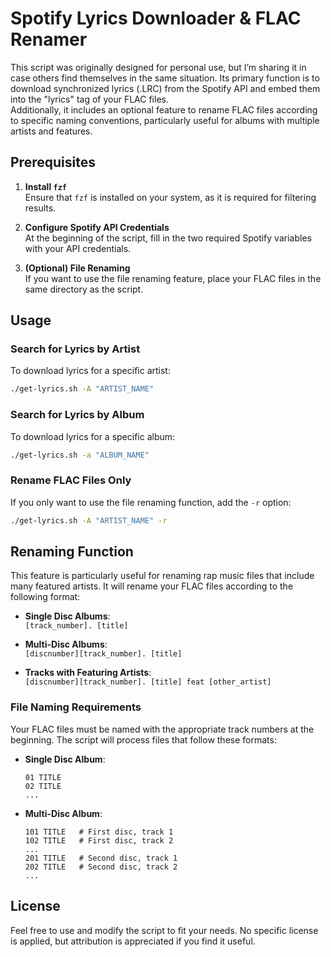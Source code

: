 # Spotify Lyrics Downloader & FLAC Renamer

This script was originally designed for personal use, but I’m sharing it in case others find themselves in the same situation. Its primary function is to download synchronized lyrics (.LRC) from the Spotify API and embed them into the "lyrics" tag of your FLAC files.  
Additionally, it includes an optional feature to rename FLAC files according to specific naming conventions, particularly useful for albums with multiple artists and features.

## Prerequisites

1. **Install `fzf`**  
   Ensure that `fzf` is installed on your system, as it is required for filtering results.

2. **Configure Spotify API Credentials**  
   At the beginning of the script, fill in the two required Spotify variables with your API credentials.

3. **(Optional) File Renaming**  
   If you want to use the file renaming feature, place your FLAC files in the same directory as the script.

## Usage

### Search for Lyrics by Artist
To download lyrics for a specific artist:
```bash
./get-lyrics.sh -A "ARTIST_NAME"
```

### Search for Lyrics by Album
To download lyrics for a specific album:
```bash
./get-lyrics.sh -a "ALBUM_NAME"
```

### Rename FLAC Files Only
If you only want to use the file renaming function, add the `-r` option:
```bash
./get-lyrics.sh -A "ARTIST_NAME" -r
```

## Renaming Function

This feature is particularly useful for renaming rap music files that include many featured artists. It will rename your FLAC files according to the following format:

- **Single Disc Albums**:  
  `[track_number]. [title]`
  
- **Multi-Disc Albums**:  
  `[discnumber][track_number]. [title]`
  
- **Tracks with Featuring Artists**:  
  `[discnumber][track_number]. [title] feat [other_artist]`

### File Naming Requirements

Your FLAC files must be named with the appropriate track numbers at the beginning. The script will process files that follow these formats:

- **Single Disc Album**:  
  ```
  01 TITLE
  02 TITLE
  ...
  ```

- **Multi-Disc Album**:  
  ```
  101 TITLE   # First disc, track 1
  102 TITLE   # First disc, track 2
  ...
  201 TITLE   # Second disc, track 1
  202 TITLE   # Second disc, track 2
  ...
  ```

## License

Feel free to use and modify the script to fit your needs. No specific license is applied, but attribution is appreciated if you find it useful.